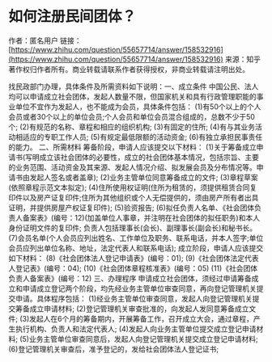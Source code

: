 # 如何注册民间团体？

作者：匿名用户 链接：[https://www.zhihu.com/question/55657714/answer/158532916](https://www.zhihu.com/question/55657714/answer/158532916) 来源：知乎 著作权归作者所有。商业转载请联系作者获得授权，非商业转载请注明出处。

找民政部门办理，具体条件及所需资料如下说明：一、成立条件 中国公民、法人均可以申请成立社会团体，发起人数量不限，但国家机关和具有行政管理职能的事业单位不宜作为发起人，也不能成为会员，具体条件包括： \(1\)有50个以上的个人会员或者30个以上的单位会员;个人会员和单位会员混合组成的，总数不少于50个; \(2\)有规范的名称、章程和相应的组织机构; \(3\)有固定的住所; \(4\)有与其业务活动相适应的专职工作人员; \(5\)有规定最低限额的活动资金; \(6\)有独立承担民事责任的能力。 二、所需材料 筹备阶段，申请人应该提交以下材料： \(1\)关于筹备成立申请书\(写明成立该社会团体的必要性，成立的社会团体基本情况，包括宗旨、主要的业务范围、活动资金及其来源、发起人情况介绍、拟发展会员及分布情况等。申请书由发起人签名或者盖章\); \(2\)业务主管单位同意筹备成立的文件; \(3\)章程草案\(依照章程示范文本拟定\); \(4\)住所使用权证明\(住所为租赁的，须提供租赁合同复印件以及房产证复印件;住所为其他组织或个人无偿提供的，须由房产所有者出具证明，并提供房屋产权证复印件\); \(5\)验资报告; \(6\)拟任负责人名单、《社会团体负责人备案表》\(编号：12\)\(加盖单位人事章，并注明在社会团体的拟任职务\)和本人身份证明文件的复印件; 负责人包括理事长\(会长\)、副理事长\(副会长\)和秘书长。 \(7\)会员名单\(个人会员应列出姓名、工作单位及职务、联系电话，并本人签字;单位会员应列出单位名称、地址，法定代表人和联系电话\); 成立阶段，申请人应该提交如下材料： \(8\)《社会团体法人登记申请表》\(编号：01\); \(9\)《社会团体法定代表人登记表》\(编号：04\); \(10\)《社会团体章程核准表》\(编号：05\) \(11\)《社会团体负责人备案表》\(编号：12\) 三、办理程序 申请成立社会团体，须经过申请筹备成立和申请成立登记两个阶段，均先经业务主管单位审查同意，再向登记管理机关提交申请。具体程序包括： \(1\)经业务主管单位审查同意，发起人向登记管理机关提交筹备成立申请材料; \(2\)登记管理机关审查批准的，向发起人发同意筹备成立文件; \(3\)发起人在6个月的筹备期内，开展筹备工作，召开成立大会，通过章程，产生执行机构、负责人和法定代表人; \(4\)发起人向业务主管单位提交成立登记申请材料; \(5\)业务主管单位审查同意后，发起人向登记管理机关提交成立登记申请材料; \(6\)登记管理机关审查后，准予登记的，发给社会团体法人登记证书;

